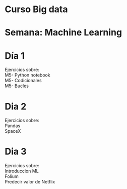 # Curso Big data
# Semana: Machine Learning
# Día 1
Ejercicios sobre:<br> M5- Python notebook <br> M5- Codicionales <br> M5- Bucles

# Dia 2
Ejercicios sobre:<br>Pandas <br>SpaceX

# Dia 3
Ejercicios sobre: <br> Introduccion ML <br> Folium <br>Predecir valor de Netflix <br> 
